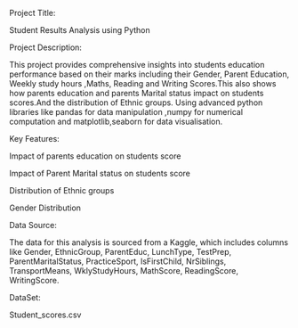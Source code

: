 Project Title:

Student Results Analysis using Python 

Project Description:

This  project provides comprehensive insights into students education performance based on their marks including their Gender, Parent Education, Weekly study hours ,Maths, Reading and Writing Scores.This also shows how parents education and parents Marital status impact on students scores.And the distribution of Ethnic groups. Using advanced python libraries like pandas for data manipulation ,numpy for numerical computation and matplotlib,seaborn for data visualisation.

Key Features:

Impact of parents education on students score

Impact of Parent Marital status on students score 

Distribution of Ethnic groups

Gender Distribution

Data Source:

The data for this analysis is sourced from a Kaggle, which includes columns like Gender, EthnicGroup, ParentEduc, LunchType, TestPrep, ParentMaritalStatus, PracticeSport, IsFirstChild,
NrSiblings, TransportMeans, WklyStudyHours, MathScore, ReadingScore, WritingScore.

DataSet:

Student_scores.csv
